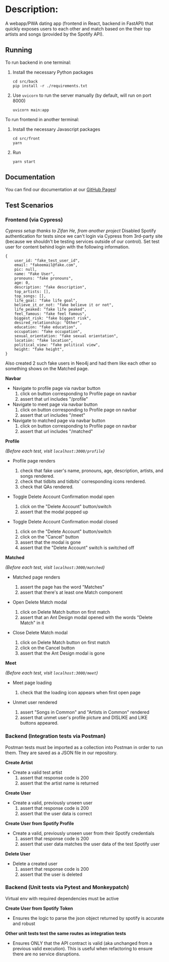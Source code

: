 # Description:

A webapp/PWA dating app (frontend in React, backend in FastAPI) that
quickly exposes users to each other and match based on the their top
artists and songs (provided by the Spotify API).

## Running
To run backend in one terminal:
1. Install the necessary Python packages
    ```
    cd src/back
    pip install -r ./requirements.txt
    ```
2. Use `uvicorn` to run the server manually (by default, will run on port 8000)
    ```
    uvicorn main:app
    ```

To run frontend in another terminal:
1. Install the necessary Javascript packages
    ```
    cd src/front
    yarn
    ```

2. Run
    ```
    yarn start
    ```

## Documentation
You can find our documentation at our [GitHub Pages](https://jho44.github.io/YouDate/)!

## Test Scenarios
### Frontend (via Cypress)
*Cypress setup thanks to Zifan He, from another project*
Disabled Spotify authentication for tests since we can't login via
Cypress from 3rd-party site (because we shouldn't be testing
services outside of our control). Set test user for content behind
login with the following information.
```
{
    user_id: "fake_test_user_id",
    email: "fakeemail@fake.com",
    pic: null,
    name: "Fake User",
    pronouns: "fake pronouns",
    age: 0,
    description: "fake description",
    top_artists: [],
    top_songs: [],
    life_goal: "fake life goal",
    believe_it_or_not: "fake believe it or not",
    life_peaked: "fake life peaked",
    feel_famous: "fake feel famous",
    biggest_risk: "fake biggest risk",
    desired_relationship: "Other",
    education: "fake education",
    occupation: "fake occupation",
    sexual_orientation: "fake sexual orientation",
    location: "fake location",
    political_view: "fake political view",
    height: "fake height",
}
```
Also created 2 such fake users in Neo4j and had them like each other
so something shows on the Matched page.

**Navbar**
- Navigate to profile page via navbar button
    1. click on button corresponding to Profile page on navbar
    2. assert that url includes "/profile"
- Navigate to meet page via navbar button
    1. click on button corresponding to Profile page on navbar
    2. assert that url includes "/meet"
- Navigate to matched page via navbar button
    1. click on button corresponding to Profile page on navbar
    2. assert that url includes "/matched"

**Profile**

*(Before each test, visit `localhost:3000/profile`)*
- Profile page renders
    1. check that fake user's name, pronouns, age, description,
    artists, and songs rendered.
    2. check that tidbits and tidbits' corresponding icons
    rendered.
    3. check that QAs rendered.

- Toggle Delete Account Confirmation modal open
    1. click on the "Delete Account" button/switch
    2. assert that the modal popped up

- Toggle Delete Account Confirmation modal closed
    1. click on the "Delete Account" button/switch
    2. click on the "Cancel" button
    3. assert that the modal is gone
    4. assert that the "Delete Account" switch is switched off

**Matched**

*(Before each test, visit `localhost:3000/matched`)*
- Matched page renders
    1. assert the page has the word "Matches"
    2. assert that there's at least one Match component

- Open Delete Match modal
    1. click on Delete Match button on first match
    2. assert that an Ant Design modal opened with the words "Delete Match" in it

- Close Delete Match modal
    1. click on Delete Match button on first match
    2. click on the Cancel button
    3. assert that the Ant Design modal is gone

**Meet**

*(Before each test, visit `localhost:3000/meet`)*
- Meet page loading
    1. check that the loading icon appears when first open page

- Unmet user rendered
    1. assert "Songs in Common" and "Artists in Common" rendered
    2. assert that unmet user's profile picture and DISLIKE and
    LIKE buttons appeared.

### Backend (Integration tests via Postman)

Postman tests must be imported as a collection into Postman in order to run them. They are saved as a JSON file in our repository.

**Create Artist**
- Create a valid test artist
    1. assert that response code is 200
    2. assert that the artist name is returned

**Create User**
- Create a valid, previously unseen user
    1. assert that response code is 200
    2. assert that the user data is correct

**Create User from Spotify Profile**
- Create a valid, previously unseen user from their Spotify credentials
    1. assert that response code is 200
    2. assert that user data matches the user data of the test Spotify user

**Delete User**
- Delete a created user
    1. assert that response code is 200
    2. assert that the user is deleted

### Backend (Unit tests via Pytest and Monkeypatch)

Virtual env with required dependencies must be active

**Create User from Spotify Token**
- Ensures the logic to parse the json object returned by spotify is accurate and robust

**Other unit tests test the same routes as integration tests**
- Ensures ONLY that the API contract is valid (aka unchanged from a previous valid execution). This is useful when refactoring to ensure there are no service disruptions.
